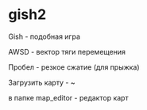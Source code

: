 # gish2


Gish - подобная игра

AWSD - вектор тяги перемещения

Пробел - резкое сжатие (для прыжка)

Загрузить карту - ~

в папке map_editor - редактор карт